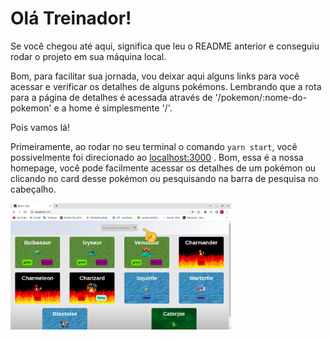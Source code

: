 # Olá Treinador!

Se você chegou até aqui, significa que leu o README anterior e conseguiu rodar o projeto em sua máquina local.

Bom, para facilitar sua jornada, vou deixar aqui alguns links para você acessar e verificar os detalhes de alguns pokémons. Lembrando que a rota para a página de detalhes é acessada através de '/pokemon/:nome-do-pokemon' e a home é simplesmente '/'.

Pois vamos lá!

Primeiramente, ao rodar no seu terminal o comando `yarn start`, você possivelmente foi direcionado ao [localhost:3000](http://localhost:3000/) . Bom, essa é a nossa homepage, você pode facilmente acessar os detalhes de um pokémon ou clicando no card desse pokémon ou pesquisando na barra de pesquisa no cabeçalho.

<img src="./Images/HomePage.jpeg" alt="My Home" width='70%'/>

